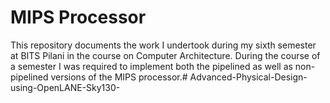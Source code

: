 # MIPS Processor
This repository documents the work I undertook during my sixth semester at BITS Pilani in the course on Computer Architecture. During the course of a semester I was required to implement both the pipelined as well as non-pipelined versions of the MIPS processor.# Advanced-Physical-Design-using-OpenLANE-Sky130-
